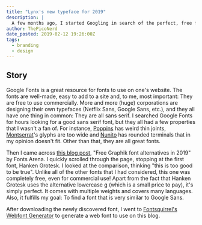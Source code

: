 ```yaml
---
title: "Lynx's new typeface for 2019"
description: |
  A few months ago, I started Googling in search of the perfect, free font. I finally found it.
author: ThePicoNerd
date_posted: 2019-02-12 19:26:00Z
tags:
  - branding
  - design
---
```


## Story

Google Fonts is a great resource for fonts to use on one's website. The fonts are well-made, easy to add to a site and, to me, most important: They are free to use commercially. More and more (huge) corporations are designing their own typefaces (Netflix Sans, Google Sans, etc.), and they all have one thing in common: They are all sans serif. I searched Google Fonts for hours looking for a good sans serif font, but they all had a few properties that I wasn't a fan of. For instance, [Poppins](https://fonts.google.com/specimen/Poppins) has weird thin joints, [Montserrat](https://fonts.google.com/specimen/Montserrat)'s glyphs are too wide and [Nunito](https://fonts.google.com/specimen/Nunito) has rounded terminals that in my opinion doesn't fit. Other than that, they are all great fonts.

Then I came across [this blog post](https://fontsarena.com/blog/free-graphik-font-alternatives/), "Free Graphik font alternatives in 2019" by Fonts Arena. I quickly scrolled through the page, stopping at the first font, Hanken Grotesk. I looked at the comparison, thinking "this is too good to be true". Unlike all of the other fonts that I had considered, this one was completely free, even for commercial use! Apart from the fact that Hanken Grotesk uses the alternative lowercase g (which is a small price to pay), it's simply perfect. It comes with multiple weights and covers many languages. Also, it fulfills my goal: To find a font that is very similar to Google Sans.

After downloading the newly discovered font, I went to [Fontsquirrel's Webfont Generator](https://www.fontsquirrel.com/tools/webfont-generator) to generate a web font to use on this blog.